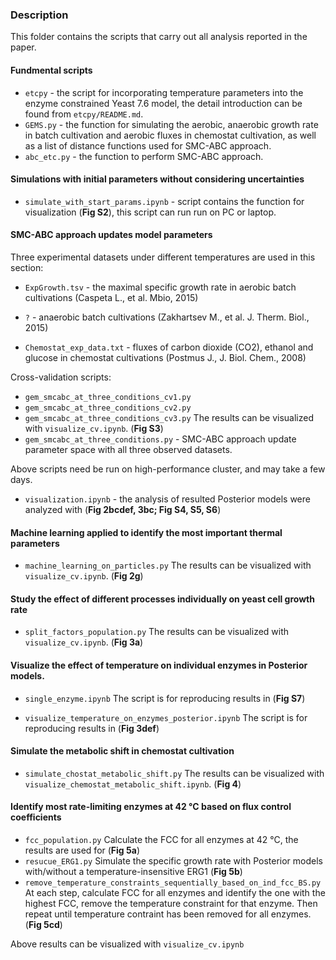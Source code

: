 ### Description
This folder contains the scripts that carry out all analysis reported in the paper.

#### Fundmental scripts
* `etcpy` - the script for incorporating temperature parameters into the enzyme constrained Yeast 7.6 model, the detail introduction can be found from `etcpy/README.md`.
* `GEMS.py` - the function for simulating the aerobic, anaerobic growth rate in batch cultivation and aerobic fluxes in chemostat cultivation, as well as a list of distance functions used for SMC-ABC approach.
* `abc_etc.py` - the function to perform SMC-ABC approach.

#### Simulations with initial parameters without considering uncertainties
* `simulate_with_start_params.ipynb` - script contains the function for visualization (**Fig S2**), this script can run run on PC or laptop.

#### SMC-ABC approach updates model parameters
Three experimental datasets under different temperatures are used in this section:
- `ExpGrowth.tsv` - the maximal specific growth rate in aerobic batch cultivations (Caspeta L., et al. Mbio, 2015)

- `?` - anaerobic  batch cultivations (Zakhartsev M., et al. J. Therm. Biol., 2015)

- `Chemostat_exp_data.txt` - fluxes of carbon dioxide (CO2), ethanol and glucose in chemostat cultivations (Postmus J., J. Biol. Chem., 2008)  

Cross-validation scripts:
* `gem_smcabc_at_three_conditions_cv1.py`
* `gem_smcabc_at_three_conditions_cv2.py`
* `gem_smcabc_at_three_conditions_cv3.py`
The results can be visualized with `visualize_cv.ipynb`. (**Fig S3**)  
* `gem_smcabc_at_three_conditions.py` - SMC-ABC approach update parameter space with all three observed datasets.

Above scripts need be run on high-performance cluster, and may take a few days.

* `visualization.ipynb` - the analysis of resulted Posterior models were analyzed with  (**Fig 2bcdef, 3bc; Fig S4, S5, S6**)

#### Machine learning applied to identify the most important thermal parameters
* `machine_learning_on_particles.py`
The results can be visualized with `visualize_cv.ipynb`. (**Fig 2g**)

#### Study the effect of different processes individually on yeast cell growth rate
* `split_factors_population.py`
The results can be visualized with `visualize_cv.ipynb`. (**Fig 3a**)

#### Visualize the effect of temperature on individual enzymes in Posterior models.
* `single_enzyme.ipynb`
The script is for reproducing results in (**Fig S7**)

* `visualize_temperature_on_enzymes_posterior.ipynb`
The script is for reproducing results in (**Fig 3def**)

#### Simulate the metabolic shift in chemostat cultivation
* `simulate_chostat_metabolic_shift.py`
The results can be visualized with `visualize_chemostat_metabolic_shift.ipynb`. (**Fig 4**)

#### Identify most rate-limiting enzymes at 42 °C based on flux control coefficients
* `fcc_population.py` Calculate the FCC for all enzymes at 42 °C, the results are used for (**Fig 5a**)
* `resucue_ERG1.py` Simulate the specific growth rate with Posterior models with/without a temperature-insensitive ERG1 (**Fig 5b**)
* `remove_temperature_constraints_sequentially_based_on_ind_fcc_BS.py` At each step, calculate FCC for all enzymes and identify the one with the highest FCC, remove the temperature constraint for that enzyme. Then repeat until temperature contraint has been removed for all enzymes. (**Fig 5cd**)

Above results can be visualized with `visualize_cv.ipynb`
